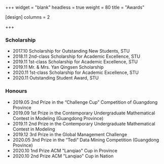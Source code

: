+++
widget = "blank"
headless = true
weight = 80
title = "Awards"

[design]
    columns = 2

+++

### Scholarship
- 2017.10 Scholarship for Outstanding New Students, STU
- 2018.11 2nd-class Scholarship for Academic Excellence, STU
- 2019.11 1st-class Scholarship for Academic Excellence, STU
- 2019.11 Mr. & Mrs. Yan Qingsen Scholarship
- 2020.11 1st-class Scholarship for Academic Excellence, STU
- 2020.11 Outstanding Student Award, STU

### Honours
- 2019.05 2nd Prize in the “Challenge Cup” Competition of Guangdong Province
- 2019.09 1st Prize in the Contemporary Undergraduate Mathematical Contest in Modeling (Guangdong Province)
- 2019.11 2nd Prize in the Contemporary Undergraduate Mathematical Contest in Modeling
- 2019.12 3rd Prize in the Global Management Challenge
- 2020.05 3nd Prize in the “Tedi” Data Mining Competition (Guangdong Province)
- 2020.10 1nd Prize ACM "Lanqiao" Cup in Province
- 2020.10 2nd Prize ACM "Lanqiao" Cup in Nation
